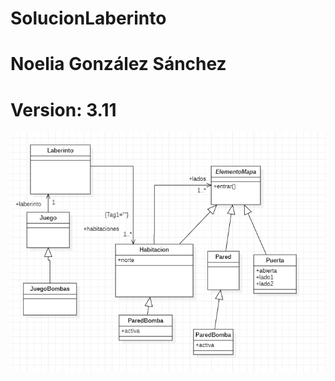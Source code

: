 # SolucionLaberinto
# Noelia González Sánchez
# Version: 3.11
![Factory Method](factory_method.PNG)
